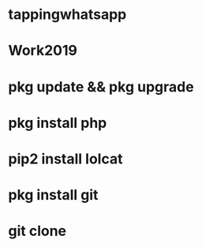 # tappingwhatsapp
# Work2019

# pkg update && pkg upgrade
# pkg install php
# pip2 install lolcat
# pkg install git
# git clone
